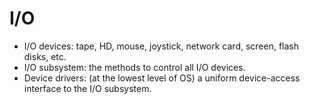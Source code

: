 # I/O

- I/O devices: tape, HD, mouse, joystick, network card, screen, flash disks, etc.
- I/O subsystem: the methods to control all I/O devices.
- Device drivers: (at the lowest level of OS) a uniform device-access interface to the I/O subsystem.


